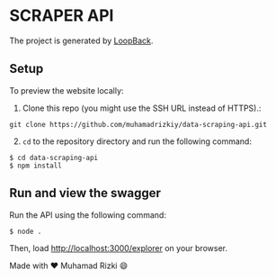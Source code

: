 # SCRAPER API

The project is generated by [LoopBack](http://loopback.io).

## Setup

To preview the website locally:

1.  Clone this repo (you might use the SSH URL instead of HTTPS).:

```
git clone https://github.com/muhamadrizkiy/data-scraping-api.git
```

2.  `cd` to the repository directory and run the following command:

```
$ cd data-scraping-api
$ npm install
```

## Run and view the swagger

Run the API using the following command:

```
$ node .
```

Then, load [http://localhost:3000/explorer](http://localhost:3000/explorer) on your browser.



Made with ❤️ Muhamad Rizki 😄
